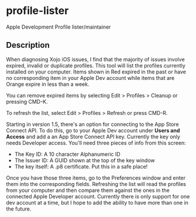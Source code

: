 # profile-lister
Apple Development Profile lister/maintainer

## Description
When diagnosing Xojo iOS issues, I find that the majority of issues involve expired, invalid or duplicate profiles. This tool will list the profiles currently installed on your computer. Items shown in Red expired in the past or have no corresponding item in your Apple Dev account while items that are Orange expire in less than a week.

You can remove expired items by selecting Edit > Profiles > Cleanup or pressing CMD-K.

To refresh the list, select Edit > Profiles > Refresh or press CMD-R.

Starting in version 1.5, there's an option for connecting to the App Store Connect API. To do this, go to your Apple Dev account under **Users and Access** and add a an App Store Connect API key. Currently the key only needs Developer access. You'll need three pieces of info from this screen:
* The Key ID: A 10 character Alphanumeric ID
* The Issuer ID: A GUID shown at the top of the key window
* The key itself: A .p8 certificate. Put this in a safe place!

Once you have those three items, go to the Preferences window and enter them into the corresponding fields. Refreshing the list will read the profiles from your computer and then compare them against the ones in the connected Apple Developer account. Currently there is only support for one dev account at a time, but I hope to add the ability to have more than one in the future.